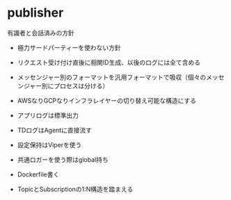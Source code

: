 # publisher

有識者と会話済みの方針

- 極力サードパーティーを使わない方針

- リクエスト受け付け直後に相関ID生成、以後のログには全て含める

- メッセンジャー別のフォーマットを汎用フォーマットで吸収（個々のメッセンジャー別にプロセスは分ける）

- AWSなりGCPなりインフラレイヤーの切り替え可能な構造にする

- アプリログは標準出力

- TDログはAgentに直接流す

- 設定保持はViperを使う

- 共通ロガーを使う際はglobal持ち

- Dockerfile書く

- TopicとSubscriptionの1:N構造を踏まえる
